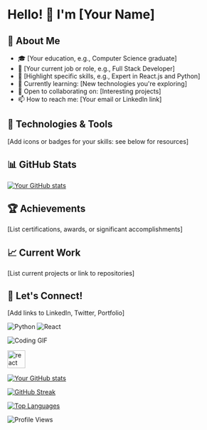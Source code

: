 # Hello! 👋 I'm [Your Name]

## 🚀 About Me
- 🎓 [Your education, e.g., Computer Science graduate]
- 💼 [Your current job or role, e.g., Full Stack Developer]
- 🌟 [Highlight specific skills, e.g., Expert in React.js and Python]
- 🌱 Currently learning: [New technologies you're exploring]
- 👯 Open to collaborating on: [Interesting projects]
- 📫 How to reach me: [Your email or LinkedIn link]

## 🔧 Technologies & Tools
[Add icons or badges for your skills: see below for resources]

## 📊 GitHub Stats
[![Your GitHub stats](https://github-readme-stats.vercel.app/api?username=yourusername&show_icons=true&theme=radical)](https://github.com/yourusername)

## 🏆 Achievements
[List certifications, awards, or significant accomplishments]

## 📈 Current Work
[List current projects or link to repositories]

## 📣 Let's Connect!
[Add links to LinkedIn, Twitter, Portfolio]


![Python](https://img.shields.io/badge/Python-3776AB?style=for-the-badge&logo=python&logoColor=white)
![React](https://img.shields.io/badge/React-20232A?style=for-the-badge&logo=react&logoColor=61DAFB)

![Coding GIF](https://media.giphy.com/media/qgQUggAC3Pfv687qPC/giphy.gif)

<img src="https://cdn.jsdelivr.net/npm/simple-icons@v3/icons/react.svg" alt="react" width="40" height="40"/>

[![Your GitHub stats](https://github-readme-stats.vercel.app/api?username=yourusername&show_icons=true&theme=radical)](https://github.com/yourusername)

[![GitHub Streak](https://github-readme-streak-stats.herokuapp.com/?user=yourusername&theme=radical)](https://github.com/yourusername)

[![Top Languages](https://github-readme-stats.vercel.app/api/top-langs/?username=yourusername&layout=compact)](https://github.com/yourusername)

![Profile Views](https://komarev.com/ghpvc/?username=yourusername&color=green)
